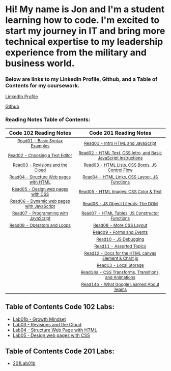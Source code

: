 # Hi! My name is Jon and I'm a student learning how to code.  I'm excited to start my journey in IT and bring more technical expertise to my leadership experience from the military and business world. 

### Below are links to my LinkedIn Profile, Github, and a Table of Contents for my coursework. 

[LinkedIn Profile](https://www.linkedin.com/in/jon-gitter-a0123485/)

[Github](https://github.com/jon-gitter) 



### Reading Notes Table of Contents:

| **Code 102 Reading Notes** | **Code 201 Reading Notes** |
|:---:|:---:|
| [<font size ="2">Read01 - Basic Syntax Examples</font>](https://github.com/jon-gitter/reading-notes/blob/main/Read01.md) | [<font size ="2">Read01 - Intro HTML and JavaScript</font>](https://github.com/jon-gitter/reading-notes/blob/main/Code201/class-01.md) |           
|[<font size ="2">Read02 - Choosing a Text Editor</font>](https://github.com/jon-gitter/reading-notes/blob/main/Read02.md)|[<font size ="2">Read02 - HTML Text, CSS Intro, and Basic JavaScript Instructions</font>](https://github.com/jon-gitter/reading-notes/blob/main/class-02.md)|           
|[<font size ="2">Read03 - Revisions and the Cloud</font>](https://github.com/jon-gitter/reading-notes/blob/main/Read03.md)|[<font size ="2">Read03 - HTML Lists, CSS Boxes, JS Control Flow</font>](https://github.com/jon-gitter/reading-notes/blob/main/class-03.md)|
|[<font size ="2">Read04 - Structure Web pages with HTML</font>](https://github.com/jon-gitter/reading-notes/blob/main/Read04.md)|[<font size ="2">Read04 - HTML Links, CSS Layout, JS Functions</font>](https://github.com/jon-gitter/reading-notes/blob/main/class-04.md)|
|[<font size ="2">Read05 - Design web pages with CSS</font>](https://github.com/jon-gitter/reading-notes/blob/main/Read05.md)|[<font size ="2">Read05 - HTML Images; CSS Color & Text</font>](https://github.com/jon-gitter/reading-notes/blob/main/class-05.md)|
|[<font size ="2">Read06 - Dynamic web pages with JavaScript</font>](https://github.com/jon-gitter/reading-notes/blob/main/Read06.md)|[<font size ="2">Read06 - JS Object Literals; The DOM</font>](https://github.com/jon-gitter/reading-notes/blob/main/class-06.md)|
|[<font size ="2">Read07 - Programming with JavaScript</font>](https://github.com/jon-gitter/reading-notes/blob/main/Read07.md)|[<font size ="2">Read07 - HTML Tables; JS Constructor Functions</font>](https://github.com/jon-gitter/reading-notes/blob/main/class-07.md)|
|[<font size ="2">Read08 - Operators and Loops</font>](https://github.com/jon-gitter/reading-notes/blob/main/Read08.md)|[<font size ="2">Read08 - More CSS Layout</font>](https://github.com/jon-gitter/reading-notes/blob/main/class-08.md)|
|                                                                                                   |[<font size ="2">Read09 - Forms and Events</font>](https://github.com/jon-gitter/reading-notes/blob/main/class-09.md)|
|                                                                                                  |[<font size ="2">Read10 - JS Debugging</font>](https://github.com/jon-gitter/reading-notes/blob/main/class-10.md)|
|                                                                                                   |[<font size ="2">Read11 - Assorted Topics</font>](https://github.com/jon-gitter/reading-notes/blob/main/class-11.md)|
|                                                                                                   |[<font size ="2">Read12 - Docs for the HTML canvas Element & Chart.js</font>](https://github.com/jon-gitter/reading-notes/blob/main/class-12.md)|
|                                                                                                   |[<font size ="2">Read13 - Local Storage</font>](https://github.com/jon-gitter/reading-notes/blob/main/class-13.md)|
|                                                                                                   |[<font size ="2">Read14a - CSS Transforms, Transitions, and Animations</font>](https://github.com/jon-gitter/reading-notes/blob/main/class-14a.md)|
|                                                                                                   |[<font size ="2">Read14b - What Google Learned About Teams</font>](https://github.com/jon-gitter/reading-notes/blob/main/class-14b.md)|



## Table of Contents Code 102 Labs:
+ [Lab01b - Growth Mindset](https://jon-gitter.github.io/reading-notes/Lab01b.md)
+ [Lab03 - Revisions and the Cloud](https://jon-gitter.github.io/reading-notes/Lab03.md)
+ [Lab04 - Structure Web Page with HTML](https://jon-gitter.github.io/reading-notes/homepage.html)
+ [Lab05 - Design web pages with CSS](https://jon-gitter.github.io/reading-notes/jonhobby2.html)


## Table of Contents Code 201 Labs:
+ [201Lab01b](https://jon-gitter.github.io/reading-notes/201Lab01b.md)







